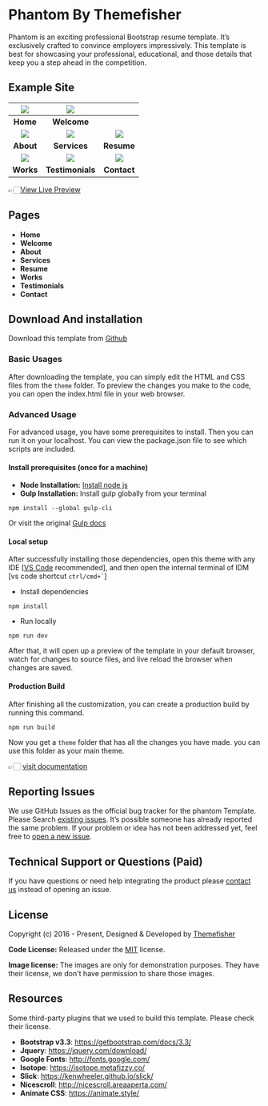 # Phantom By Themefisher

Phantom is an exciting professional Bootstrap resume template. It’s exclusively crafted to convince employers impressively. This template is best for showcasing your professional, educational, and those details that keep you a step ahead in the competition. 

<!-- demo -->
## Example Site

| [![](screenshots/2.jpg)](https://demo.themefisher.com/phantom/) | [![](screenshots/4.jpg)](https://demo.themefisher.com/phantom/welcome.html) |  |
|:---:|:---:|:---:|
| **Home** | **Welcome**  | |
| [![](screenshots/3.jpg)](https://demo.themefisher.com/phantom/about.html) | [![](screenshots/6.jpg)](https://demo.themefisher.com/phantom/services.html) | [![](screenshots/5.jpg)](https://demo.themefisher.com/phantom/resume.html) |
| **About**  | **Services**  | **Resume** |
| [![](screenshots/7.jpg)](https://demo.themefisher.com/phantom/works.html) | [![](screenshots/8.jpg)](https://demo.themefisher.com/phantom/testimonials.html) | [![](screenshots/9.jpg)](https://demo.themefisher.com/phantom/contact.html) |
| **Works**  | **Testimonials**  | **Contact** |

👉🏻[View Live Preview](https://demo.themefisher.com/phantom/)

<!-- resources -->
## Pages

* **Home**
* **Welcome**
* **About**
* **Services**
* **Resume**
* **Works**
* **Testimonials**
* **Contact**

<!-- download -->
## Download And installation

Download this template from [Github](https://github.com/themefisher/phantom/archive/main.zip)

<!-- installation -->
### Basic Usages

After downloading the template, you can simply edit the HTML and CSS files from the `theme` folder. To preview the changes you make to the code, you can open the index.html file in your web browser.

### Advanced Usage

For advanced usage, you have some prerequisites to install. Then you can run it on your localhost. You can view the package.json file to see which scripts are included.

#### Install prerequisites (once for a machine)

* **Node Installation:** [Install node js](https://nodejs.org/en/download/)
* **Gulp Installation:** Install gulp globally from your terminal

```
npm install --global gulp-cli
```

Or visit the original [Gulp docs](https://gulpjs.com/docs/en/getting-started/quick-start)

#### Local setup

After successfully installing those dependencies, open this theme with any IDE [[VS Code](https://code.visualstudio.com/) recommended], and then open the internal terminal of IDM [vs code shortcut <code>ctrl/cmd+\`</code>]

* Install dependencies

```
npm install
```

* Run locally

```
npm run dev
```

After that, it will open up a preview of the template in your default browser, watch for changes to source files, and live reload the browser when changes are saved.

#### Production Build

After finishing all the customization, you can create a production build by running this command.

```
npm run build
```

Now you get a `theme` folder that has all the changes you have made. you can use this folder as your main theme.

👉🏻 [visit documentation](https://docs.themefisher.com/phantom/)

<!-- reporting issue -->
## Reporting Issues

We use GitHub Issues as the official bug tracker for the phantom Template. Please Search [existing issues](https://github.com/themefisher/phantom/issues). It’s possible someone has already reported the same problem.
If your problem or idea has not been addressed yet, feel free to [open a new issue](https://github.com/themefisher/phantom/issues).

<!-- support -->
## Technical Support or Questions (Paid)

If you have questions or need help integrating the product please [contact us](mailto:mehedi@themefisher.com) instead of opening an issue.

<!-- licence -->
## License

Copyright (c) 2016 - Present, Designed & Developed by [Themefisher](https://themefisher.com)

**Code License:** Released under the [MIT](https://github.com/themefisher/phantom/blob/main/LICENSE) license.

**Image license:** The images are only for demonstration purposes. They have their license, we don't have permission to share those images.

<!-- resources -->
## Resources

Some third-party plugins that we used to build this template. Please check their license.

* **Bootstrap v3.3**: <https://getbootstrap.com/docs/3.3/>
* **Jquery**: <https://jquery.com/download/>
* **Google Fonts**: <http://fonts.google.com/>
* **Isotope**: <https://isotope.metafizzy.co/>
* **Slick**: <https://kenwheeler.github.io/slick/>
* **Nicescroll**: <http://nicescroll.areaaperta.com/>
* **Animate CSS**: <https://animate.style/>

